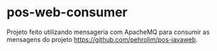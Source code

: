 # pos-web-consumer

Projeto feito utilizando mensageria com ApacheMQ para consumir as mensagens do projeto https://github.com/pehrolim/pos-javaweb.
